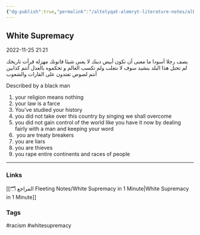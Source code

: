 ```yaml
---
{"dg-publish":true,"permalink":"/altelyqat-alemryt-literature-notes/albshr-anthropology/altfwq-alabyd-white-supremacy/"}
---
```


## White Supremacy

2022-11-25 21:21

يصف رجلا أسودا ما معنى أن تكون أبيض
دينك لا يعني شيئا
قانونك مهزلة 
قرأت تاريخك 
لم تحتل هذا البلد بنشيد سوف لا نتغلب 
ولم تكسب العالم و تحكموه بالعدل
 أنتم كذابين
 أنتم لصوص
 تعتدون على القارات والشعوب

Described by a black man

1) your religion means nothing
2) your law is a farce
3) You've studied your history
4) you did not take over this country by singing we shall overcome
5) you did not gain control of the world like you have it now by dealing fairly with a man and keeping your word
6)  you are treaty breakers
7) you are liars 
8) you are thieves
9) you rape entire continents and races of people

 
----
### Links 
[[🗂️ المراجع Fleeting Notes/White Supremacy in 1 Minute\|White Supremacy in 1 Minute]]

### Tags
#racism #whitesupremacy 

